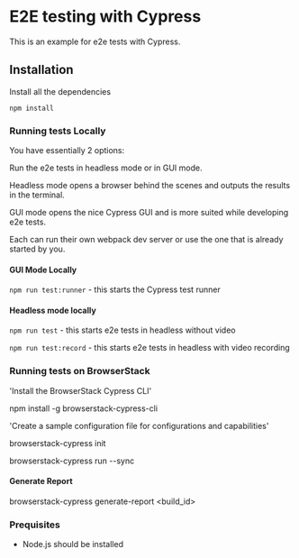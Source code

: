 # E2E testing with Cypress

This is an example for e2e tests with Cypress.

## Installation
Install all the dependencies

`npm install`

### Running tests Locally
You have essentially 2 options: 

Run the e2e tests in headless mode or in GUI mode. 

Headless mode opens a browser behind the scenes
and outputs the results in the terminal.

GUI mode opens the nice Cypress GUI and is more suited while developing e2e tests.

Each can run their own webpack dev server or use the one that is already started by you.

#### GUI Mode Locally
`npm run test:runner` - this starts the Cypress test runner


#### Headless mode locally
`npm run test` - this starts e2e tests in headless without video

`npm run test:record` - this starts e2e tests in headless with video recording


### Running tests on BrowserStack

 'Install the BrowserStack Cypress CLI'

npm install -g browserstack-cypress-cli


'Create a sample configuration file for configurations and capabilities'

browserstack-cypress init

browserstack-cypress run --sync


#### Generate Report

browserstack-cypress generate-report <build_id>


### Prequisites
- Node.js should be installed



